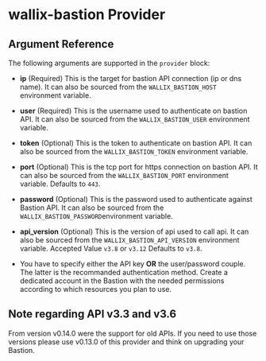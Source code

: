 # wallix-bastion Provider

## Argument Reference

The following arguments are supported in the `provider` block:

- **ip** (Required)
  This is the target for bastion API connection (ip or dns name).
  It can also be sourced from the `WALLIX_BASTION_HOST` environment variable.

- **user** (Required)
  This is the username used to authenticate on bastion API.
  It can also be sourced from the `WALLIX_BASTION_USER` environment variable.

- **token** (Optional)
  This is the token to authenticate on bastion API.
  It can also be sourced from the `WALLIX_BASTION_TOKEN` environment variable.

- **port** (Optional)
  This is the tcp port for https connection on bastion API.
  It can also be sourced from the `WALLIX_BASTION_PORT` environment variable.
  Defaults to `443`.

- **password** (Optional)
  This is the password used to authenticate against Bastion API.
  It can also be sourced from the `WALLIX_BASTION_PASSWORD`environment variable.

- **api_version** (Optional)
  This is the version of api used to call api.
  It can also be sourced from the `WALLIX_BASTION_API_VERSION` environment variable.
  Accepted Value `v3.8` or `v3.12`
  Defaults to `v3.8`.

- You have to specify either the API key **OR** the user/password couple. The latter is
  the recommanded authentication method. Create a dedicated account in the Bastion with the
  needed permissions according to which resources you plan to use.

## Note regarding API v3.3 and v3.6

From version v0.14.0 were the support for old APIs.
If you need to use those versions please use v0.13.0 of this provider and think on upgrading your Bastion.
